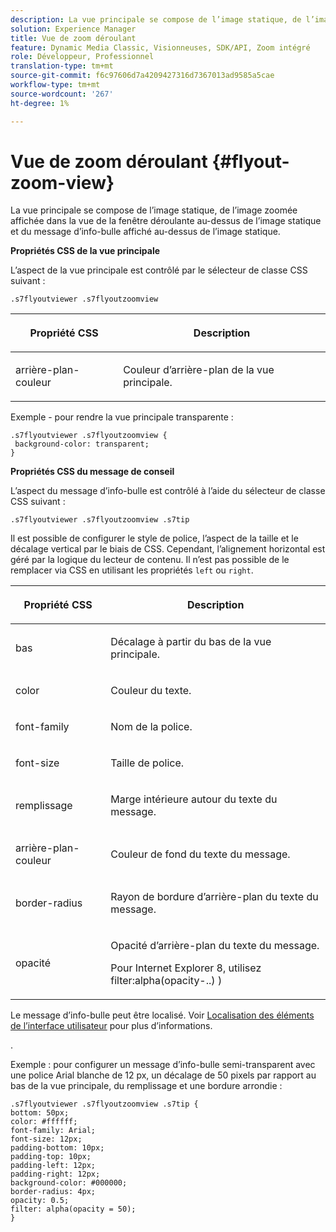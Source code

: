 ```yaml
---
description: La vue principale se compose de l’image statique, de l’image zoomée affichée dans la vue de la fenêtre déroulante au-dessus de l’image statique et du message d’info-bulle affiché au-dessus de l’image statique.
solution: Experience Manager
title: Vue de zoom déroulant
feature: Dynamic Media Classic, Visionneuses, SDK/API, Zoom intégré
role: Développeur, Professionnel
translation-type: tm+mt
source-git-commit: f6c97606d7a4209427316d7367013ad9585a5cae
workflow-type: tm+mt
source-wordcount: '267'
ht-degree: 1%

---
```



# Vue de zoom déroulant {#flyout-zoom-view}

La vue principale se compose de l’image statique, de l’image zoomée affichée dans la vue de la fenêtre déroulante au-dessus de l’image statique et du message d’info-bulle affiché au-dessus de l’image statique.

<!--<a id="section_061E550C1C1D4DB2BD663A898895B38C"></a>-->

**Propriétés CSS de la vue principale**

L’aspect de la vue principale est contrôlé par le sélecteur de classe CSS suivant :

```
.s7flyoutviewer .s7flyoutzoomview
```

<table id="table_94EE3F5BBE4547C0B4943471CEE7EDE4"> 
 <thead> 
  <tr> 
   <th colname="col1" class="entry"> <p> Propriété CSS </p> </th> 
   <th colname="col2" class="entry"> <p>Description </p> </th> 
  </tr> 
 </thead>
 <tbody> 
  <tr> 
   <td colname="col1"> <p> <span class="codeph"> arrière-plan-couleur  </span> </p> </td> 
   <td colname="col2"> <p> Couleur d’arrière-plan de la vue principale. </p> </td> 
  </tr> 
 </tbody> 
</table>

Exemple - pour rendre la vue principale transparente :

```
.s7flyoutviewer .s7flyoutzoomview { 
 background-color: transparent; 
}
```

**Propriétés CSS du message de conseil**

L’aspect du message d’info-bulle est contrôlé à l’aide du sélecteur de classe CSS suivant :

```
.s7flyoutviewer .s7flyoutzoomview .s7tip
```

Il est possible de configurer le style de police, l’aspect de la taille et le décalage vertical par le biais de CSS. Cependant, l’alignement horizontal est géré par la logique du lecteur de contenu. Il n’est pas possible de le remplacer via CSS en utilisant les propriétés `left` ou `right`.

<table id="table_DCF6B69A9D8C4DB7A10C4572F7484799"> 
 <thead> 
  <tr> 
   <th colname="col1" class="entry"> <p> Propriété CSS </p> </th> 
   <th colname="col2" class="entry"> <p>Description </p> </th> 
  </tr> 
 </thead>
 <tbody> 
  <tr> 
   <td colname="col1"> <p> <span class="codeph"> bas </span> </p> </td> 
   <td colname="col2"> <p>Décalage à partir du bas de la vue principale. </p> </td> 
  </tr> 
  <tr> 
   <td colname="col1"> <p> <span class="codeph"> color </span> </p> </td> 
   <td colname="col2"> <p>Couleur du texte. </p> </td> 
  </tr> 
  <tr> 
   <td colname="col1"> <p> <span class="codeph"> font-family  </span> </p> </td> 
   <td colname="col2"> <p>Nom de la police. </p> </td> 
  </tr> 
  <tr> 
   <td colname="col1"> <p> <span class="codeph"> font-size  </span> </p> </td> 
   <td colname="col2"> <p>Taille de police. </p> </td> 
  </tr> 
  <tr> 
   <td colname="col1"> <p> <span class="codeph"> remplissage </span> </p> </td> 
   <td colname="col2"> <p>Marge intérieure autour du texte du message. </p> </td> 
  </tr> 
  <tr> 
   <td colname="col1"> <p> <span class="codeph"> arrière-plan-couleur  </span> </p> </td> 
   <td colname="col2"> <p>Couleur de fond du texte du message. </p> </td> 
  </tr> 
  <tr> 
   <td colname="col1"> <p> <span class="codeph"> border-radius  </span> </p> </td> 
   <td colname="col2"> <p>Rayon de bordure d’arrière-plan du texte du message. </p> </td> 
  </tr> 
  <tr> 
   <td colname="col1"> <p> <span class="codeph"> opacité  </span> </p> </td> 
   <td colname="col2"> <p>Opacité d’arrière-plan du texte du message. </p> <p>Pour Internet Explorer 8, utilisez <span class="codeph"> filter:alpha(opacity-..) ) </span> </p> </td> 
  </tr> 
 </tbody> 
</table>

Le message d’info-bulle peut être localisé. Voir [Localisation des éléments de l’interface utilisateur](../../../c-html5-s7-aem-asset-viewers/c-html5-inlinezoom-viewer-about/c-html5-inlinezoom-viewer-localization.md#concept-6c8e58c611934e93ae3f211f46e15c27) pour plus d’informations.

.

Exemple : pour configurer un message d’info-bulle semi-transparent avec une police Arial blanche de 12 px, un décalage de 50 pixels par rapport au bas de la vue principale, du remplissage et une bordure arrondie :

```
.s7flyoutviewer .s7flyoutzoomview .s7tip { 
bottom: 50px; 
color: #ffffff; 
font-family: Arial; 
font-size: 12px; 
padding-bottom: 10px; 
padding-top: 10px; 
padding-left: 12px; 
padding-right: 12px; 
background-color: #000000; 
border-radius: 4px; 
opacity: 0.5; 
filter: alpha(opacity = 50); 
}
```

